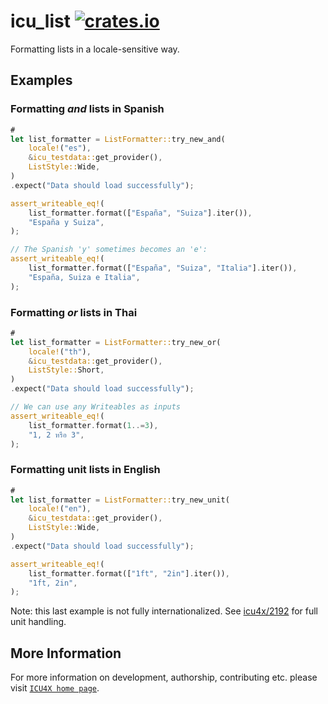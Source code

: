 # icu_list [![crates.io](https://img.shields.io/crates/v/icu_list)](https://crates.io/crates/icu_list)

Formatting lists in a locale-sensitive way.

## Examples

### Formatting *and* lists in Spanish

```rust
#
let list_formatter = ListFormatter::try_new_and(
    locale!("es"),
    &icu_testdata::get_provider(),
    ListStyle::Wide,
)
.expect("Data should load successfully");

assert_writeable_eq!(
    list_formatter.format(["España", "Suiza"].iter()),
    "España y Suiza",
);

// The Spanish 'y' sometimes becomes an 'e':
assert_writeable_eq!(
    list_formatter.format(["España", "Suiza", "Italia"].iter()),
    "España, Suiza e Italia",
);
```

### Formatting *or* lists in Thai

```rust
#
let list_formatter = ListFormatter::try_new_or(
    locale!("th"),
    &icu_testdata::get_provider(),
    ListStyle::Short,
)
.expect("Data should load successfully");

// We can use any Writeables as inputs
assert_writeable_eq!(
    list_formatter.format(1..=3),
    "1, 2 หรือ 3",
);
```

### Formatting unit lists in English

```rust
#
let list_formatter = ListFormatter::try_new_unit(
    locale!("en"),
    &icu_testdata::get_provider(),
    ListStyle::Wide,
)
.expect("Data should load successfully");

assert_writeable_eq!(
    list_formatter.format(["1ft", "2in"].iter()),
    "1ft, 2in",
);
```
Note: this last example is not fully internationalized. See [icu4x/2192](https://github.com/unicode-org/icu4x/issues/2192)
for full unit handling.

## More Information

For more information on development, authorship, contributing etc. please visit [`ICU4X home page`](https://github.com/unicode-org/icu4x).
